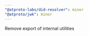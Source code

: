 ```yaml
---
"@atproto-labs/did-resolver": minor
"@atproto/jwk": minor
---
```


Remove export of internal utilities
